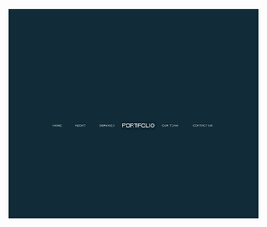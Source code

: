 ![Alt text](preview.png)

<!-- Reference -->

[CSS Creative Menu Hover Effects | Html CSS Hover Effects Tutorial]:https://www.youtube.com/watch?v=TcPYVqHAHNQ
